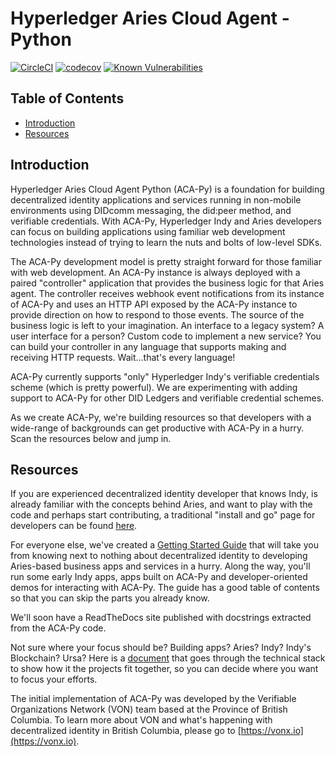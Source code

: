 # Hyperledger Aries Cloud Agent - Python  <!-- omit in toc -->

[![CircleCI](https://circleci.com/gh/bcgov/aries-cloudagent-python.svg?style=shield)](https://circleci.com/gh/bcgov/aries-cloudagent-python)
[![codecov](https://codecov.io/gh/bcgov/aries-cloudagent-python/branch/master/graph/badge.svg)](https://codecov.io/gh/bcgov/aries-cloudagent-python)
[![Known Vulnerabilities](https://snyk.io/test/github/bcgov/aries-cloudagent-python/badge.svg)](https://snyk.io/test/github/bcgov/aries-cloudagent-python?targetFile=requirements.txt)

<!-- ![logo](/docs/assets/aries-cloudagent-python-logo-bw.png) -->

## Table of Contents <!-- omit in toc -->

- [Introduction](#Introduction)
- [Resources](#Resources)

## Introduction

Hyperledger Aries Cloud Agent Python (ACA-Py) is a foundation for building decentralized identity applications and services running in non-mobile environments using DIDcomm messaging, the did:peer method, and verifiable credentials. With ACA-Py, Hyperledger Indy and Aries developers can focus on building applications using familiar web development technologies instead of trying to learn the nuts and bolts of low-level SDKs.

The ACA-Py development model is pretty straight forward for those familiar with web development. An ACA-Py instance is always deployed with a paired "controller" application that provides the business logic for that Aries agent. The controller receives webhook event notifications from its instance of ACA-Py and uses an HTTP API exposed by the ACA-Py instance to provide direction on how to respond to those events. The source of the business logic is left to your imagination. An interface to a legacy system? A user interface for a person? Custom code to implement a new service? You can build your controller in any language that supports making and receiving HTTP requests. Wait...that's every language!

ACA-Py currently supports "only" Hyperledger Indy's verifiable credentials scheme (which is pretty powerful). We are experimenting with adding support to ACA-Py for other DID Ledgers and verifiable credential schemes.

As we create ACA-Py, we're building resources so that developers with a wide-range of backgrounds can get productive with ACA-Py in a hurry. Scan the resources below and jump in.

## Resources

If you are experienced decentralized identity developer that knows Indy, is already familiar with the concepts behind Aries, and want to play with the code and perhaps start contributing, a traditional "install and go" page for developers can be found [here](DevReadMe.md).

For everyone else, we've created a [Getting Started Guide](docs/GettingStartedAriesDev/README.md) that will take you from knowing next to nothing about decentralized identity to developing Aries-based business apps and services in a hurry. Along the way, you'll run some early Indy apps, apps built on ACA-Py and developer-oriented demos for interacting with ACA-Py. The guide has a good table of contents so that you can skip the parts you already know.

We'll soon have a ReadTheDocs site published with docstrings extracted from the ACA-Py code.

Not sure where your focus should be? Building apps? Aries? Indy? Indy's Blockchain? Ursa? Here is a [document](docs/GettingStartedAriesDev/IndyAriesDevOptions.md) that goes through the technical stack to show how it the projects fit together, so you can decide where you want to focus your efforts.

The initial implementation of ACA-Py was developed by the Verifiable Organizations Network (VON) team based at the Province of British Columbia. To learn more about VON and what's happening with decentralized identity in British Columbia, please go to [https://vonx.io](https://vonx.io).
